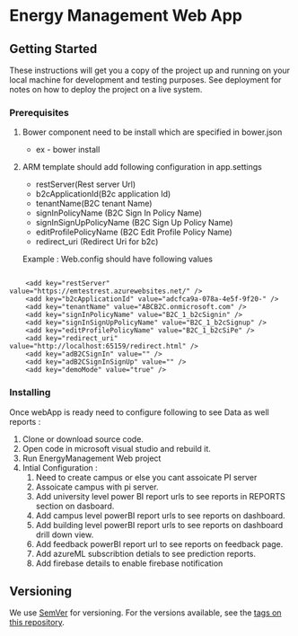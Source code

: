 # Energy Management Web App

## Getting Started

These instructions will get you a copy of the project up and running on your local machine for development and testing purposes. See deployment for notes on how to deploy the project on a live system.
### Prerequisites

1. Bower component need to be install which are specified in bower.json
    - ex - bower install


2. ARM template should add following configuration in app.settings
   - restServer(Rest server Url)
   - b2cApplicationId(B2c application Id)
   - tenantName(B2C tenant Name)
   - signInPolicyName (B2C Sign In Policy Name)
   - signInSignUpPolicyName (B2C Sign Up Policy Name)
   - editProfilePolicyName (B2C Edit Profile Policy Name)
   - redirect_uri    (Redirect Uri for b2c)

    Example : Web.config should have following values

```

    <add key="restServer" value="https://emtestrest.azurewebsites.net/" />
    <add key="b2cApplicationId" value="adcfca9a-078a-4e5f-9f20-" />
    <add key="tenantName" value="ABCB2C.onmicrosoft.com" />
    <add key="signInPolicyName" value="B2C_1_b2cSignin" />
    <add key="signInSignUpPolicyName" value="B2C_1_b2cSignup" />
    <add key="editProfilePolicyName" value="B2C_1_b2cSiPe" />
    <add key="redirect_uri" value="http://localhost:65159/redirect.html" />
    <add key="adB2CSignIn" value="" />
    <add key="adB2CSignInSignUp" value="" />
    <add key="demoMode" value="true" />
```
	
### Installing

Once webApp is ready need to configure following to see Data as well reports :
1. Clone or download source code.
2. Open code in microsoft visual studio and rebuild it.
3. Run EnergyManagement Web project
4. Intial Configuration :
	1. Need to create campus or else you cant assoicate PI server
	2. Assoicate campus with pi server.
	3. Add university level power BI report urls to see reports in REPORTS section on dasboard.
	4. Add campus level powerBI report urls to see reports on dashboard.
	5. Add building  level powerBI report urls to see reports on dashboard drill down view.
	6. Add feedback  powerBI report url to see reports on feedback page.
	7. Add azureML subscribtion detials to see prediction reports.
	8. Add firebase details to enable firebase notification
 







## Versioning

We use [SemVer](http://semver.org/) for versioning. For the versions available, see the [tags on this repository](https://github.com/your/project/tags). 


